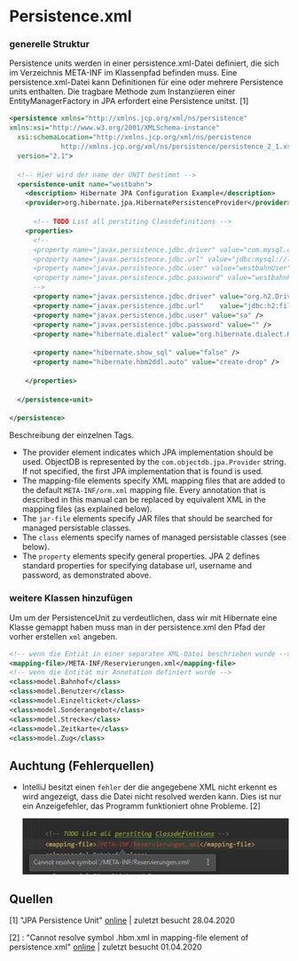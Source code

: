# Persistence.xml

### generelle Struktur

Persistence units werden in einer persistence.xml-Datei definiert, die sich im Verzeichnis META-INF im Klassenpfad befinden muss. Eine persistence.xml-Datei kann Definitionen für eine oder mehrere Persistence units enthalten. Die tragbare Methode zum Instanziieren einer EntityManagerFactory in JPA erfordert eine Persistence unitst. [1]

```xml
<persistence xmlns="http://xmlns.jcp.org/xml/ns/persistence" 
xmlns:xsi="http://www.w3.org/2001/XMLSchema-instance"
  xsi:schemaLocation="http://xmlns.jcp.org/xml/ns/persistence
             http://xmlns.jcp.org/xml/ns/persistence/persistence_2_1.xsd"
  version="2.1">

  <!-- Hier wird der name der UNIT bestimmt -->
  <persistence-unit name="westbahn">
    <description> Hibernate JPA Configuration Example</description>
    <provider>org.hibernate.jpa.HibernatePersistenceProvider</provider>

      <!-- TODO List all perstiting Classdefinitions -->
    <properties>
      <!--
      <property name="javax.persistence.jdbc.driver" value="com.mysql.cj.jdbc.Driver" />
      <property name="javax.persistence.jdbc.url" value="jdbc:mysql://localhost:3306/westbahn?serverTimezone=UTC" />
      <property name="javax.persistence.jdbc.user" value="westbahnUser" />
      <property name="javax.persistence.jdbc.password" value="westbahnPassword" />
      -->    
      <property name="javax.persistence.jdbc.driver" value="org.h2.Driver" />
      <property name="javax.persistence.jdbc.url"    value="jdbc:h2:file:./db/testing" />
      <property name="javax.persistence.jdbc.user" value="sa" />
      <property name="javax.persistence.jdbc.password" value="" />
      <property name="hibernate.dialect" value="org.hibernate.dialect.H2Dialect"/>
  
      <property name="hibernate.show_sql" value="false" />
      <property name="hibernate.hbm2ddl.auto" value="create-drop" />
    
    </properties>

  </persistence-unit>

</persistence>
```

Beschreibung der einzelnen Tags.

- The provider element indicates which JPA implementation should be used. ObjectDB is represented by the `com.objectdb.jpa.Provider` string. If not specified, the first JPA implementation that is found is used.
- The mapping-file elements specify XML mapping files that are added to the default `META-INF/orm.xml` mapping file. Every annotation that is described in this manual can be replaced by equivalent XML in the mapping files (as explained below).
- The `jar-file` elements specify JAR files that should be searched for managed persistable classes.
- The `class` elements specify names of managed persistable classes (see below).
- The `property` elements specify general properties. JPA 2 defines standard properties for specifying database url, username and password, as demonstrated above.

### weitere Klassen hinzufügen

Um um der PersistenceUnit zu verdeutlichen, dass wir mit Hibernate eine Klasse gemappt haben muss man in der persistence.xml den Pfad der vorher erstellen `xml` angeben.

```xml
<!-- wenn die Entiät in einer separaten XML-Datei beschrieben wurde -->
<mapping-file>/META-INF/Reservierungen.xml</mapping-file>
<!-- wenn die Entität mir Annotation definiert wurde -->
<class>model.Bahnhof</class>
<class>model.Benutzer</class>
<class>model.Einzelticket</class>
<class>model.Sonderangebot</class>
<class>model.Strecke</class>
<class>model.Zeitkarte</class>
<class>model.Zug</class>
```

## Auchtung (Fehlerquellen)

* IntelliJ besitzt einen `fehler` der die angegebene XML nicht erkennt es wird angezeigt, dass die Datei nicht resolved werden kann. Dies ist nur ein Anzeigefehler, das Programm funktioniert ohne Probleme. [2]

  ![image-20200428034733260](Persistence-XML/image-20200428034733260.png)

## Quellen

[1] "JPA Persistence Unit" [online](https://www.objectdb.com/java/jpa/entity/persistence-unit#persistence.xml) | zuletzt besucht 28.04.2020

[2] : "Cannot resolve symbol .hbm.xml in mapping-file element of persistence.xml" [online](https://youtrack.jetbrains.com/issue/IDEA-86713) | zuletzt besucht 01.04.2020